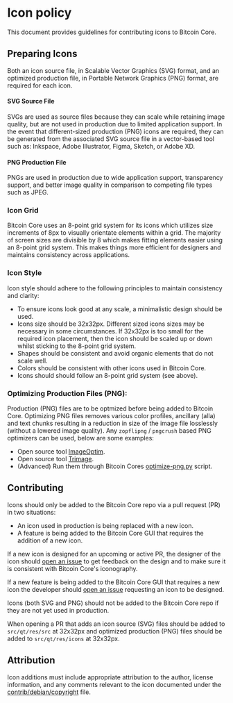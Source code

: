 # Icon policy
This document provides guidelines for contributing icons to Bitcoin Core.



## Preparing Icons
Both an icon source file, in Scalable Vector Graphics (SVG) format, and an optimized production file, in Portable Network Graphics (PNG) format, are required for 
each icon.

#### SVG Source File
SVGs are used as source files because they can scale while retaining image quality, but are not used in production due to limited application support.
In the event that different-sized production (PNG) icons are required, they can be generated from the associated SVG source file in a vector-based tool such as:
Inkspace, Adobe Illustrator, Figma, Sketch, or Adobe XD.

#### PNG Production File
PNGs are used in production due to wide application support, transparency support, and better image quality in comparison to competing file types
such as JPEG.


### Icon Grid
Bitcoin Core uses an 8-point grid system for its icons which utilizes size increments of 8px to visually orientate elements within a grid. The majority of screen sizes are divisible by 8 which makes fitting elements easier using an 8-point grid system. This makes things more efficient for designers and maintains consistency across applications. 


### Icon Style
Icon style should adhere to the following principles to maintain consistency and clarity:

- To ensure icons look good at any scale, a minimalistic design should be used.  
- Icons size should be 32x32px. Different sized icons sizes may be necessary in some circumstances. If 32x32px is too small for the required icon placement, then the icon should be scaled up or down whilst sticking to the 8-point grid system.
- Shapes should be consistent and avoid organic elements that do not scale well.
- Colors should be consistent with other icons used in Bitcoin Core. 
- Icons should should follow an 8-point grid system (see above). 


### Optimizing Production Files (PNG): 
Production (PNG) files are to be optmized before being added to Bitcoin Core. Optimizing PNG files removes various color profiles, ancillary (alla) and text chunks resulting in a reduction in size of the image file losslessly (without a lowered image quality). Any `zopflipng` / `pngcrush` based PNG optimizers can be used, below are some examples:

- Open source tool [ImageOptim](https://imageoptim.com/api).
- Open source tool [Trimage](https://trimage.org/).
- (Advanced) Run them through Bitcoin Cores [optimize-png.py](https://github.com/bitcoin-core/bitcoin-maintainer-tools/blob/master/optimise-pngs.py) script.



## Contributing
Icons should only be added to the Bitcoin Core repo via a pull request (PR) in two situations:

- An icon used in production is being replaced with a new icon.
- A feature is being added to the Bitcoin Core GUI that requires the addition of a new icon.

If a new icon is designed for an upcoming or active PR, the designer of the icon should [open an issue](https://github.com/bitcoin-core/gui/issues/new/choose) to get feedback on the design and to make sure it is consistent with Bitcoin Core's iconography.

If a new feature is being added to the Bitcoin Core GUI that requires a new icon the developer should [open an issue](https://github.com/bitcoin-core/gui/issues/new/choose) requesting an icon to be designed. 

Icons (both SVG and PNG) should not be added to the Bitcoin Core repo if they are not yet used in production.

When opening a PR that adds an icon source (SVG) files should be added to `src/qt/res/src` at 32x32px and optimized production (PNG) files should be added to `src/qt/res/icons` at 32x32px. 



## Attribution 
Icon additions must include appropriate attribution to the author, license information, and any comments relevant to the icon documented under the
[contrib/debian/copyright](https://github.com/bitcoin-core/gui/blob/master/contrib/debian/copyright) file.

